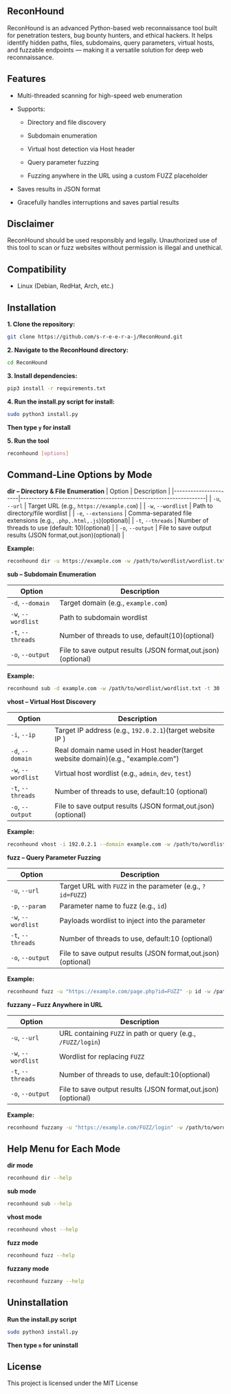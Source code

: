 ##  ReconHound
ReconHound is an advanced Python-based web reconnaissance tool built for penetration testers, bug bounty hunters, and ethical hackers. It helps identify hidden paths, files, subdomains, query parameters, virtual hosts, and fuzzable endpoints — making it a versatile solution for deep web reconnaissance.

##  Features
- Multi-threaded scanning for high-speed web enumeration

- Supports:

    - Directory and file discovery

    - Subdomain enumeration

    - Virtual host detection via Host header

    - Query parameter fuzzing

    - Fuzzing anywhere in the URL using a custom FUZZ placeholder

- Saves results in JSON format

- Gracefully handles interruptions and saves partial results

## Disclaimer 
ReconHound should be used responsibly and legally. Unauthorized use of this tool to scan or fuzz websites without permission is illegal and unethical.

## Compatibility
- Linux (Debian, RedHat, Arch, etc.) 

## Installation
**1. Clone the repository:**
```bash
git clone https://github.com/s-r-e-e-r-a-j/ReconHound.git
```
**2. Navigate to the ReconHound directory:**
```bash
cd ReconHound
```
**3. Install dependencies:**
```bash
pip3 install -r requirements.txt
```
**4. Run the install.py script for install:**
```bash
sudo python3 install.py
```
**Then type `y` for install**

**5. Run the tool**
```bash
reconhound [options]
```
## Command-Line Options by Mode
**dir – Directory & File Enumeration**
| Option               | Description                                                       |
|----------------------|-------------------------------------------------------------------|
| `-u`, `--url`        | Target URL (e.g., `https://example.com`)                          |
| `-w`, `--wordlist`   | Path to directory/file wordlist                                   |
| `-e`, `--extensions` | Comma-separated file extensions (e.g., `.php,.html,.js`)(optional)|
| `-t`, `--threads`    | Number of threads to use (default: 10)(optional)                  |
| `-o`, `--output`     | File to save output results (JSON format,out.json)(optional)      |

**Example:**

```bash
reconhound dir -u https://example.com -w /path/to/wordlist/wordlist.txt -e .php,.html -t 20 -o /path/to/save/dir_results.json
```



**sub – Subdomain Enumeration**

| Option             | Description                                                    |
|--------------------|----------------------------------------------------------------|
| `-d`, `--domain`   | Target domain (e.g., `example.com`)                            |
| `-w`, `--wordlist` | Path to subdomain wordlist                                     |
| `-t`, `--threads`  | Number of threads to use, default(10)(optional)                |
| `-o`, `--output`   | File to save output results (JSON format,out.json)(optional)   |

**Example:**

```bash
reconhound sub -d example.com -w /path/to/wordlist/wordlist.txt -t 30 -o /path/to/save/sub_results.json
```



**vhost – Virtual Host Discovery**

| Option             | Description                                                                     |
|--------------------|---------------------------------------------------------------------------------|
| `-i`, `--ip`       | Target IP address (e.g., `192.0.2.1`)(target website IP )                       |
| `-d`, `--domain`   | Real domain name used in Host header(target website domain)(e.g., "example.com")|
| `-w`, `--wordlist` | Virtual host wordlist (e.g., `admin`, `dev`, `test`)                            |
| `-t`, `--threads`  | Number of threads to use, default:10 (optional)                                 |
| `-o`, `--output`   | File to save output results (JSON format,out.json)(optional)                    |

**Example:**

```bash
reconhound vhost -i 192.0.2.1 --domain example.com -w /path/to/wordlist/wordlist.txt -t 25 -o /path/to/save/vhost_results.json
```



**fuzz – Query Parameter Fuzzing**

| Option             | Description                                                    |
|--------------------|----------------------------------------------------------------|
| `-u`, `--url`      | Target URL with `FUZZ` in the parameter (e.g., `?id=FUZZ`)     |
| `-p`, `--param`    | Parameter name to fuzz (e.g., `id`)                            |
| `-w`, `--wordlist` | Payloads wordlist to inject into the parameter                 |
| `-t`, `--threads`  | Number of threads to use, default:10 (optional)                |
| `-o`, `--output`   | File to save output results (JSON format,out.json)(optional)   |

**Example:**

```bash
reconhound fuzz -u "https://example.com/page.php?id=FUZZ" -p id -w /path/to/wordlist/wordlist.txt -t 20 -o /path/to/save/fuzz_results.json
```



**fuzzany – Fuzz Anywhere in URL**

| Option             | Description                                                    |
|--------------------|----------------------------------------------------------------|
| `-u`, `--url`      | URL containing `FUZZ` in path or query (e.g., `/FUZZ/login`)   |
| `-w`, `--wordlist` | Wordlist for replacing `FUZZ`                                  |
| `-t`, `--threads`  | Number of threads to use, default:10(optional)                 |
| `-o`, `--output`   | File to save output results (JSON format,out.json)(optional)   |

**Example:**

```bash
reconhound fuzzany -u "https://example.com/FUZZ/login" -w /path/to/wordlist/wordlist.txt -t 15 -o /path/to/save/fuzzany_results.json
```



## Help Menu for Each Mode
**dir mode**
```bash
reconhound dir --help
```
**sub mode**
```bash
reconhound sub --help
```
**vhost mode**
```bash
reconhound vhost --help
```
**fuzz mode**
```bash
reconhound fuzz --help
```
**fuzzany mode**
```bash
reconhound fuzzany --help
```
## Uninstallation

**Run the install.py script**
```bash
sudo python3 install.py
```
**Then type `n` for uninstall**

## License
This project is licensed under the MIT License
